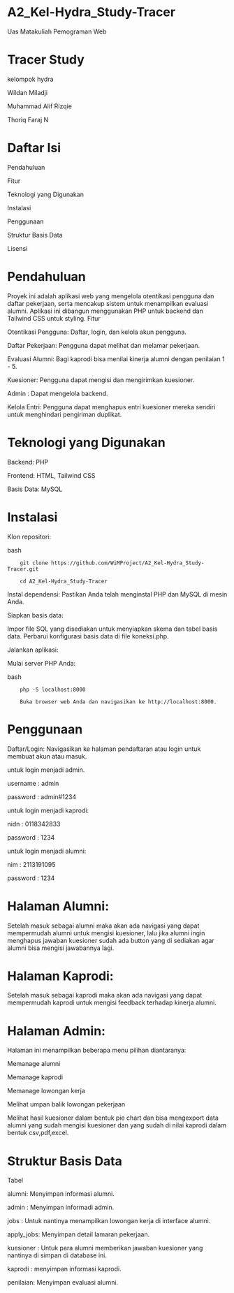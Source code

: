 # A2_Kel-Hydra_Study-Tracer
Uas Matakuliah Pemograman Web
# Tracer Study
kelompok hydra

Wildan Miladji

Muhammad Alif Rizqie

Thoriq Faraj N

# Daftar Isi

Pendahuluan

Fitur

Teknologi yang Digunakan

Instalasi

Penggunaan

Struktur Basis Data

Lisensi

# Pendahuluan

Proyek ini adalah aplikasi web yang mengelola otentikasi pengguna dan daftar pekerjaan, serta mencakup sistem untuk menampilkan evaluasi alumni. Aplikasi ini dibangun menggunakan PHP untuk backend dan Tailwind CSS untuk styling.
Fitur

Otentikasi Pengguna: Daftar, login, dan kelola akun pengguna.

Daftar Pekerjaan: Pengguna dapat melihat dan melamar pekerjaan.

Evaluasi Alumni: Bagi kaprodi bisa menilai kinerja alumni dengan penilaian 1 - 5.

Kuesioner: Pengguna dapat mengisi dan mengirimkan kuesioner.

Admin : Dapat mengelola backend.

Kelola Entri: Pengguna dapat menghapus entri kuesioner mereka sendiri untuk menghindari pengiriman duplikat.

# Teknologi yang Digunakan
Backend: PHP

Frontend: HTML, Tailwind CSS

Basis Data: MySQL

# Instalasi

Klon repositori:

bash

        git clone https://github.com/WiMProject/A2_Kel-Hydra_Study-Tracer.git

        cd A2_Kel-Hydra_Study-Tracer

Instal dependensi:
Pastikan Anda telah menginstal PHP dan MySQL di mesin Anda.

Siapkan basis data:

Impor file SQL yang disediakan untuk menyiapkan skema dan tabel basis data.
Perbarui konfigurasi basis data di file koneksi.php.

Jalankan aplikasi:

Mulai server PHP Anda:

bash

        php -S localhost:8000

        Buka browser web Anda dan navigasikan ke http://localhost:8000.

# Penggunaan

Daftar/Login:
Navigasikan ke halaman pendaftaran atau login untuk membuat akun atau masuk.

untuk login menjadi admin.

username : admin

password : admin#1234

untuk login menjadi kaprodi:

nidn : 0118342833

password : 1234

untuk login menjadi alumni:

nim : 2113191095

password : 1234

# Halaman Alumni:
Setelah masuk sebagai alumni maka akan ada navigasi yang dapat mempermudah alumni untuk mengisi kuesioner, lalu jika alumni ingin menghapus jawaban kuesioner sudah ada button yang di sediakan agar alumni bisa mengisi jawabannya lagi.
# Halaman Kaprodi:
Setelah masuk sebagai kaprodi maka akan ada navigasi yang dapat mempermudah kaprodi untuk mengisi feedback terhadap kinerja alumni.
# Halaman Admin:
Halaman ini menampilkan beberapa menu pilihan diantaranya:

Memanage alumni

Memanage kaprodi

Memanage lowongan kerja

Melihat umpan balik lowongan pekerjaan

Melihat hasil kuesioner dalam bentuk pie chart dan bisa mengexport data alumni yang sudah mengisi kuesioner dan yang sudah di nilai kaprodi dalam bentuk csv,pdf,excel.

# Struktur Basis Data
Tabel

alumni: Menyimpan informasi alumni.

admin : Menyimpan informadi admin.

jobs : Untuk nantinya menampilkan lowongan kerja di interface alumni.

apply_jobs: Menyimpan detail lamaran pekerjaan.

kuesioner : Untuk para alumni memberikan jawaban kuesioner yang nantinya di simpan di database ini.

kaprodi : menyimpan informasi kaprodi.

penilaian: Menyimpan evaluasi alumni.
